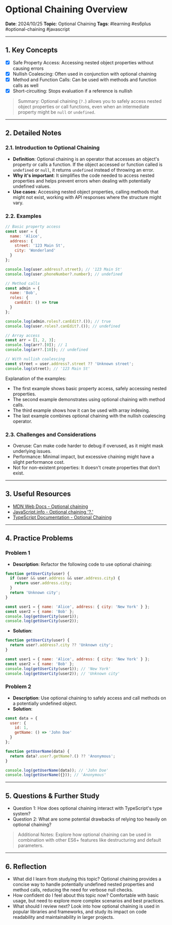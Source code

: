 # Optional Chaining Overview

**Date**: 2024/10/25
**Topic**: Optional Chaining
**Tags**: #learning #es6plus #optional-chaining #javascript

---

## 1. Key Concepts

- [x] Safe Property Access: Accessing nested object properties without causing errors
- [x] Nullish Coalescing: Often used in conjunction with optional chaining
- [x] Method and Function Calls: Can be used with methods and function calls as well
- [x] Short-circuiting: Stops evaluation if a reference is nullish

> Summary: Optional chaining (`?.`) allows you to safely access nested object properties or call functions, even when an intermediate property might be `null` or `undefined`.

---

## 2. Detailed Notes

### 2.1. Introduction to Optional Chaining

- **Definition**: Optional chaining is an operator that accesses an object's property or calls a function. If the object accessed or function called is `undefined` or `null`, it returns `undefined` instead of throwing an error.
- **Why it's important**: It simplifies the code needed to access nested properties and helps prevent errors when dealing with potentially undefined values.
- **Use cases**: Accessing nested object properties, calling methods that might not exist, working with API responses where the structure might vary.

### 2.2. Examples

```javascript
// Basic property access
const user = {
  name: 'Alice',
  address: {
    street: '123 Main St',
    city: 'Wonderland'
  }
};

console.log(user.address?.street); // '123 Main St'
console.log(user.phoneNumber?.number); // undefined

// Method calls
const admin = {
  name: 'Bob',
  roles: {
    canEdit: () => true
  }
};

console.log(admin.roles?.canEdit?.()); // true
console.log(user.roles?.canEdit?.()); // undefined

// Array access
const arr = [1, 2, 3];
console.log(arr?.[0]); // 1
console.log(arr?.[10]); // undefined

// With nullish coalescing
const street = user.address?.street ?? 'Unknown street';
console.log(street); // '123 Main St'
```

Explanation of the examples:
- The first example shows basic property access, safely accessing nested properties.
- The second example demonstrates using optional chaining with method calls.
- The third example shows how it can be used with array indexing.
- The last example combines optional chaining with the nullish coalescing operator.

### 2.3. Challenges and Considerations

- Overuse: Can make code harder to debug if overused, as it might mask underlying issues.
- Performance: Minimal impact, but excessive chaining might have a slight performance cost.
- Not for non-existent properties: It doesn't create properties that don't exist.

---

## 3. Useful Resources

- [MDN Web Docs - Optional chaining](https://developer.mozilla.org/en-US/docs/Web/JavaScript/Reference/Operators/Optional_chaining)
- [JavaScript.info - Optional chaining '?.'](https://javascript.info/optional-chaining)
- [TypeScript Documentation - Optional Chaining](https://www.typescriptlang.org/docs/handbook/release-notes/typescript-3-7.html#optional-chaining)

---

## 4. Practice Problems

### Problem 1

- **Description**: Refactor the following code to use optional chaining:

```javascript
function getUserCity(user) {
  if (user && user.address && user.address.city) {
    return user.address.city;
  }
  return 'Unknown city';
}

const user1 = { name: 'Alice', address: { city: 'New York' } };
const user2 = { name: 'Bob' };
console.log(getUserCity(user1));
console.log(getUserCity(user2));
```

- **Solution**:

```javascript
function getUserCity(user) {
  return user?.address?.city ?? 'Unknown city';
}

const user1 = { name: 'Alice', address: { city: 'New York' } };
const user2 = { name: 'Bob' };
console.log(getUserCity(user1)); // 'New York'
console.log(getUserCity(user2)); // 'Unknown city'
```

### Problem 2

- **Description**: Use optional chaining to safely access and call methods on a potentially undefined object.
- **Solution**:

```javascript
const data = {
  user: {
    id: 1,
    getName: () => 'John Doe'
  }
};

function getUserName(data) {
  return data?.user?.getName?.() ?? 'Anonymous';
}

console.log(getUserName(data)); // 'John Doe'
console.log(getUserName({})); // 'Anonymous'
```

---

## 5. Questions & Further Study

- Question 1: How does optional chaining interact with TypeScript's type system?
- Question 2: What are some potential drawbacks of relying too heavily on optional chaining?

> Additional Notes: Explore how optional chaining can be used in combination with other ES6+ features like destructuring and default parameters.

---

## 6. Reflection

- What did I learn from studying this topic? Optional chaining provides a concise way to handle potentially undefined nested properties and method calls, reducing the need for verbose null checks.
- How confident do I feel about this topic now? Comfortable with basic usage, but need to explore more complex scenarios and best practices.
- What should I review next? Look into how optional chaining is used in popular libraries and frameworks, and study its impact on code readability and maintainability in larger projects.


